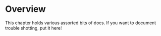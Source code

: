 # Overview

This chapter holds various assorted bits of docs. If you want to document
trouble shotting, put it here!
